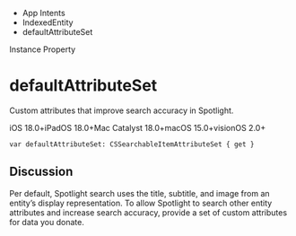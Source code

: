 

- App Intents
- IndexedEntity
-  defaultAttributeSet 

Instance Property

# defaultAttributeSet

Custom attributes that improve search accuracy in Spotlight.

iOS 18.0+iPadOS 18.0+Mac Catalyst 18.0+macOS 15.0+visionOS 2.0+

``` source
var defaultAttributeSet: CSSearchableItemAttributeSet { get }
```

## Discussion

Per default, Spotlight search uses the title, subtitle, and image from an entity’s display representation. To allow Spotlight to search other entity attributes and increase search accuracy, provide a set of custom attributes for data you donate.

